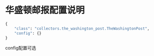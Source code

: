 # 华盛顿邮报配置说明

```python
{
    "class": "collectors.the_washington_post.TheWashingtonPost",
    "config": {}
}
```

config配置可选
